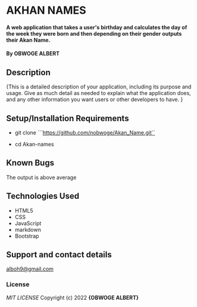 # AKHAN NAMES
#### A web application that takes a user's birthday and calculates the day of the week they were born and then depending on their gender outputs their Akan Name.
#### By **OBWOGE ALBERT**
## Description
{This is a detailed description of your application, including its purpose and usage.  Give as much detail as needed to explain what the application does, and any other information you want users or other developers to have. }
## Setup/Installation Requirements
* git clone ```https://github.com/nobwoge/Akan_Name.git``

* cd Akan-names

## Known Bugs
The output is above average
## Technologies Used
* HTML5
* CSS
* JavaScript
* markdown
* Bootstrap
## Support and contact details
alboh9@gmail.com
### License
*MIT LICENSE*
Copyright (c) 2022 **{OBWOGE ALBERT}**